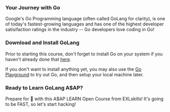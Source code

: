 ### Your Journey with Go

Google's Go Programming language (often called GoLang for clarity), is one of today's fastest-growing languages and has one of the highest developer satisifaction ratings in the industry -- Go developers love coding in Go! 

### Download and Install GoLang

Prior to starting this course, don't forget to install Go on your system if you haven't already done that [here](https://golang.org/dl/).

If you don't want to install anything yet, you may also use the [Go Playground](https://play.golang.org/) to try out Go, and then setup your local machine later.

### Ready to Learn GoLang A$AP?

Prepare for 🚀 with this A$AP LEARN Open Course from EXLskills! It's going to be FAST, so let's start hacking!
